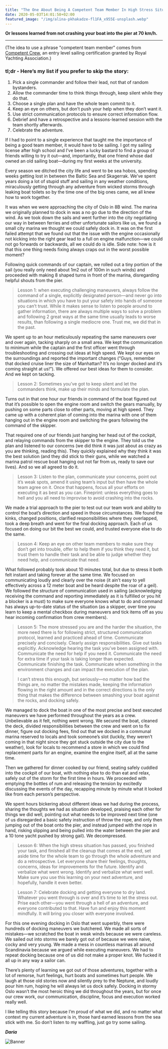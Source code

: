 ```yaml
---
title: "The One About Being A Competent Team Member In High Stress Situations"
date: 2020-05-03T14:01:58+02:00
featured_image: "/img/alina-pkhakadze-fl1FA_x955E-unsplash.webp"
---
```


**Or lessons learned from not crashing your boat into the pier at 70 km/h.**

---

(The idea to use a phrase "competent team member" comes from [Competent Crew](https://en.wikipedia.org/wiki/Competent_Crew), an entry level sailing certification granted by Royal Yachting Association.)

### tl;dr - Here’s my list if you prefer to skip the story:

1. Pick a single commander and follow their lead, not that of random bystanders.
2. Allow the commander time to think things through, keep silent while they do that.
3. Choose a single plan and have the whole team commit to it.
4. Keep an eye on others, but don’t push your help when they don’t want it.
5. Use strict communication protocols to ensure correct information flow.
6. Debrief and have a retrospective and a lessons-learned session with the team shortly afterwards.
7. Celebrate the adventure.

If I had to point to a single experience that taught me the importance of being a good team member, it would have to be sailing. I got my sailing license after high school and I’ve been a lucky bastard to find a group of friends willing to try it out—and, importantly, that one friend whose dad owned an old sailing boat—during my first weeks at the university.

Every season we ditched the city life and went to be sea hobos, spending weeks getting lost in between the Baltic Sea and Skagerrak. We’ve spent years doing a lot of stupid stuff and sailing in any weather conditions, miraculously getting through any adventure from wicked storms through leaking boat toilets so by the time one of the big ones came, we all knew how to work together.

It was when we were approaching the city of Oslo in 8B wind. The marina we originally planned to dock in was a no go due to the direction of the wind. As we took down the sails and went further into the city negotiating our way in between ferries and other unfortunate sailors like us, we found a small city marina we thought we could safely dock in. It was on the first failed attempt that we found out that the issue with the engine occasionally not kicking into the right gear lead to a full on engine malfunction—we could not go forwards or backwards, all we could do is idle. Side note: how is it that this one thing needs fixing always craps out in the worst possible moment?

Following quick commands of our captain, we rolled out a tiny portion of the sail (you really only need about 1m2 out of 100m in such winds) and proceeded with making 8 shaped turns in front of the marina, disregarding helpful shouts from the pier.

> Lesson 1: when executing challenging maneuvers, always follow the command of a single, explicitly designated person—and never go into situations in which you have to put your safety into hands of someone you can’t trust. While it makes sense to listen to people around to gather information, there are always multiple ways to solve a problem and following 2 great ways at the same time usually leads to worse results, than following a single mediocre one. Trust me, we did that in the past.

We spent up to an hour meticulously repeating the same maneuvers over and over again, tacking sharply on a small area. We kept the communication to minimum while the captain and the first officer went through troubleshooting and crossing out ideas at high speed. We kept our eyes on the surroundings and reported the important changes (“Guys, remember that docked cruise liner the size of Manhattan? It’s no longer docked and it’s coming straight at us!”). We offered our best ideas for them to consider. And we kept on tacking.

> Lesson 2: Sometimes you’ve got to keep silent and let the commanders think, make up their minds and formulate the plan.

Turns out in that one hour our friends in command of the boat figured out that it’s possible to open the engine room and switch the gears manually, by pushing on some parts close to other parts, moving at high speed. They came up with a coherent plan of coming into the marina with one of them hanging out in the engine room and switching the gears following the command of the skipper.

That required one of our friends just hanging her head out of the cockpit, and relaying commands from the skipper to the engine. They told us the plan and listened to our concerns (we did think it was just about as crazy as you are thinking, reading this). They quickly explained why they think it was the best solution (and they did stick to their guns, while we watched a marina patrol rescue boat hanging out not far from us, ready to save our lives). And so we all agreed to do it.

> Lesson 3: Listen to the plan, communicate your concerns, point out it’s weak spots, amend it using team’s input but then have the whole team agree on it. Once that happens, focus all your efforts on executing it as best as you can. Fineprint: unless everything goes to hell and you all need to improvise to avoid crashing into the rocks.

We made a trial approach to the pier to test out our team work and ability to control the boat’s direction and speed in those circumstances. We found the kinks, changed positions, clarified responsibilities where they overlapped, took a deep breath and went for the final docking approach. Each of us focused on doing our bit the best we could, and trusted everyone else to do the same.

> Lesson 4: Keep an eye on other team members to make sure they don’t get into trouble, offer to help them if you think they need it, but trust them to handle their task and be able to judge whether they need help, and communicate that need.

What followed probably took about 10 minutes total, but due to stress it both felt instant and taking forever at the same time. We focused on communicating loudly and clearly over the noise (it ain’t easy to yell effectively across a 12 meter boat and be heard despite the roar of a geil). We followed the structure of communication used in sailing (acknowledging receiving the command and reporting immediately as it is fulfilled or you hit a blocker is a must) to make sure everyone knows what to do and command has always up-to-date status of the situation (as a skipper, over time you learn to keep a mental checkbox during maneuvers and tick items off as you hear incoming confirmation from crew members).

> Lesson 5: The more stressed you are and the harder the situation, the more need there is for following strict, structured communication protocol, learned and practiced ahead of time. Communicate precisely and concisely. Clearly assign responsibilities. Give out tasks explicitly. Acknowledge hearing the task you’ve been assigned with. Communicate the need for help if you need it. Communicate the need for extra time if your task is taking longer than expected. Communicate finishing the task. Communicate when something in the environment changes and can impact the execution of the plan.
>
>I can’t stress this enough, but seriously—no matter how bad the things are, no matter the mistakes made, keeping the information flowing in the right amount and in the correct directions is the only thing that makes the difference between smashing your boat against the rocks, and docking safely.

We managed to dock the boat in one of the most precise and best executed maneuvers we have performed throughout the years as a crew. Unbelievable as it felt, nothing went wrong. We secured the boat, cleaned the deck, divided responsibilities between the crew and went on to fix dinner, figure out docking fees, find out that we docked in a communal marina reserved to locals and took someone’s slot (luckily, they weren’t coming in that night since they got stuck outside the city due to the weather), look for locals to recommend a store in which we could find replacement parts for an engine, examine the engine itself, all at the same time.

Then we gathered for dinner cooked by our friend, seating safely cuddled into the cockpit of our boat, with nothing else to do than eat and relax, safely out of the storm for the first time in hours. We proceeded with emptying the bottles of rum and releasing the tension by excitedly discussing the events of the day, recapping minute by minute what it looked like from each person’s perspective.

We spent hours bickering about different ideas we had during the process, sharing the thoughts we had as situation developed, praising each other for things we did well, pointing out what needs to be improved next time (one of us disregarded a basic safety instruction of throw the rope, and only then jumping out of the boat onto the pier, and instead jumped with the rope in hand, risking slipping and being pulled into the water between the pier and a 10 tone yacht pushed by strong gail). We decompressed.

> Lesson 6: When the high stress situation has passed, you finished your task, and finished all the cleanup that comes at the end, set aside time for the whole team to go through the whole adventure and do a retrospective. Let everyone share their feelings, thoughts, concerns, ideas for improvements for the future. Identify and verbalize what went wrong. Identify and verbalize what went well. Make sure you use this learning on your next adventure, and hopefully, handle it even better.

> Lesson 7: Celebrate docking and getting everyone to dry land. Whatever you went through is over and it’s time to let the stress out. Prise each other—you went through a hell of an adventure, and everyone contributed to that. Have fun and enjoy this moment mindfully. It will bring you closer with everyone involved.

For this one evening docking in Oslo that went superbly, there were hundreds of docking maneuvers we butchered. We made all sorts of mistakes—we scratched the boat in weak winds because we were careless. We sailed out into storms we barely got out of because we were naive, cocky and very young. We made a mess in countless marinas all around Scandinavia because we argued while executing maneuvers. We had to repeat docking because one of us did not make a proper knot. We fucked it all up in any way a sailor can.

There’s plenty of learning we got out of those adventures, together with a lot of remorse, hurt feelings, hurt boats and sometimes hurt people. We laugh at those old stories now and silently prey to the Neptune, and loudly pour him rum, hoping he will always let us dock safely. Docking in stormy Oslo wasn’t the most heroic thing we did throughout the years, but for once our crew work, our communication, discipline, focus and execution worked really well.

I like telling this story because I’m proud of what we did, and no matter what context my current adventure is in, those hard earned lessons from the sea stick with me. So don’t listen to my waffling, just go try some sailing.

_**Daria**_

![Banner](/images/dg_tcp.jpeg)
